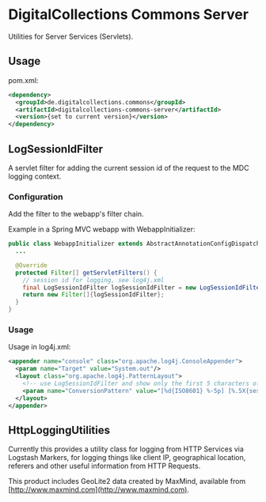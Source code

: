# DigitalCollections Commons Server

Utilities for Server Services (Servlets).

## Usage

pom.xml:

```xml
<dependency>
  <groupId>de.digitalcollections.commons</groupId>
  <artifactId>digitalcollections-commons-server</artifactId>
  <version>{set to current version}</version>
</dependency>
```

## LogSessionIdFilter

A servlet filter for adding the current session id of the request to the MDC logging context.

### Configuration

Add the filter to the webapp's filter chain.

Example in a Spring MVC webapp with WebappInitializer:

```java
public class WebappInitializer extends AbstractAnnotationConfigDispatcherServletInitializer {
  ...

  @Override
  protected Filter[] getServletFilters() {
    // session id for logging, see log4j.xml
    final LogSessionIdFilter logSessionIdFilter = new LogSessionIdFilter();
    return new Filter[]{logSessionIdFilter};
  }
}
```

### Usage

Usage in log4j.xml:

```xml
<appender name="console" class="org.apache.log4j.ConsoleAppender">
  <param name="Target" value="System.out"/>
  <layout class="org.apache.log4j.PatternLayout">
    <!-- use LogSessionIdFilter and show only the first 5 characters of session id -->
    <param name="ConversionPattern" value="[%d{ISO8601} %-5p] [%.5X{sessionID}...] %-25c{1} (%-8t) > %m%n"/>
  </layout>
</appender>
```

## HttpLoggingUtilities

Currently this provides a utility class for logging from HTTP Services via Logstash Markers,
for logging things like client IP, geographical location, referers and other useful information
from HTTP Requests.

This product includes GeoLite2 data created by MaxMind, available from
[http://www.maxmind.com](http://www.maxmind.com).

